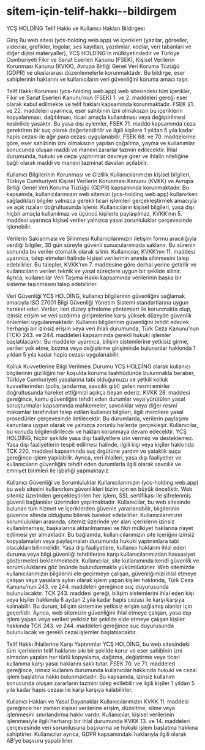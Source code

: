 # sitem-için-telif-hakkı--bildirgem
YCŞ HOLDİNG Telif Hakkı ve Kullanıcı Hakları Bildirgesi

Giriş
Bu web sitesi (ycs-holding.web.app) ve içerikleri (yazılar, görseller, videolar, grafikler, logolar, ses kayıtları, yazılımlar, kodlar, veri tabanları ve diğer dijital materyaller), YCŞ HOLDİNG’in mülkiyetindedir ve Türkiye Cumhuriyeti Fikir ve Sanat Eserleri Kanunu (FSEK), Kişisel Verilerin Korunması Kanunu (KVKK), Avrupa Birliği Genel Veri Koruma Tüzüğü (GDPR) ve uluslararası düzenlemelerle korunmaktadır. Bu bildirge, eser sahiplerinin haklarını ve kullanıcıların veri güvenliğini koruma amacı taşır.

Telif Hakkı Koruması
(ycs-holding.web.app) web sitesindeki tüm içerikler, Fikir ve Sanat Eserleri Kanunu’nun (FSEK) 1. ve 2. maddeleri gereği eser olarak kabul edilmekte ve telif hakları kapsamında korunmaktadır. FSEK 21. ve 22. maddeleri uyarınca, eser sahibinin izni olmaksızın bu içeriklerin kopyalanması, dağıtılması, ticari amaçla kullanılması veya değiştirilmesi kesinlikle yasaktır. Bu yasa dışı eylemler, FSEK 71. madde kapsamında ceza gerektiren bir suç olarak değerlendirilir ve ilgili kişilere 1 yıldan 5 yıla kadar hapis cezası ile ağır para cezası uygulanabilir.
FSEK 68. ve 70. maddelerine göre, eser sahibinin izni olmaksızın yapılan çoğaltma, yayma ve kullanımlar sonucunda oluşan maddi ve manevi zararlar tazmin edilecektir. İhlal durumunda, hukuki ve cezai yaptırımlar devreye girer ve ihlalin niteliğine bağlı olarak maddi ve manevi tazminat davaları açılabilir.

Kullanıcı Bilgilerinin Korunması ve Gizlilik
Kullanıcılarımızın kişisel bilgileri, Türkiye Cumhuriyeti Kişisel Verilerin Korunması Kanunu (KVKK) ve Avrupa Birliği Genel Veri Koruma Tüzüğü (GDPR) kapsamında korunmaktadır. Bu kapsamda, kullanıcılarımızın web sitemizi (ycs-holding.web.app) kullanırken sağladıkları bilgiler yalnızca gerekli ticari işlemleri gerçekleştirmek amacıyla ve açık rızaları doğrultusunda işlenir. Kullanıcıların kişisel bilgileri, yasa dışı hiçbir amaçla kullanılmaz ve üçüncü kişilerle paylaşılmaz, KVKK’nın 5. maddesi uyarınca kişisel veriler yalnızca yasal zorunluluklar çerçevesinde işlenebilir.

Verilerin Saklanması ve Silinmesi
Kullanıcılarımızın iletişim formu aracılığıyla verdiği bilgiler, 30 gün süreyle güvenli sunucularımızda saklanır. Bu sürenin sonunda bu veriler otomatik olarak silinir. Kullanıcılar, KVKK’nın 11. maddesi uyarınca, talep etmeleri halinde kişisel verilerinin anında silinmesini talep edebilirler. Bu talepler, KVKK’nın 7. maddesine göre derhal yerine getirilir ve kullanıcıların verileri teknik ve yasal süreçlere uygun bir şekilde silinir. Ayrıca, kullanıcılar Veri Taşıma Hakkı kapsamında verilerinin başka bir sisteme taşınmasını talep edebilirler.

Veri Güvenliği
YCŞ HOLDİNG, kullanıcı bilgilerinin güvenliğini sağlamak amacıyla ISO 27001 Bilgi Güvenliği Yönetim Sistemi standartlarına uygun hareket eder. Veriler, ileri düzey şifreleme yöntemleri ile korunmakta olup, izinsiz erişim ve veri sızdırma girişimlerine karşı yüksek düzeyde güvenlik önlemleri uygulanmaktadır.
Kullanıcı bilgilerinin güvenliğini tehdit edecek herhangi bir izinsiz erişim veya veri ihlali durumunda, Türk Ceza Kanunu’nun (TCK) 243. ve 244. maddeleri kapsamında gerekli hukuki işlemler başlatılacaktır. Bu maddeler uyarınca, bilişim sistemlerine yetkisiz girme, verileri yok etme, bozma veya değiştirme girişiminde bulunanlar hakkında 1 yıldan 5 yıla kadar hapis cezası uygulanabilir.

Kolluk Kuvvetlerine Bilgi Verilmesi Durumu
YCŞ HOLDİNG olarak kullanıcı bilgilerinin gizliliğini her koşulda koruma taahhüdünde bulunmakla beraber, Türkiye Cumhuriyeti yasalarına tabi olduğumuzu ve yetkili kolluk kuvvetlerinden (polis, jandarma, savcılık gibi) gelen resmi emirler doğrultusunda hareket ettiğimizi açıkça beyan ederiz.
KVKK 28. maddesi gereğince, kamu güvenliğini tehdit eden durumlar veya yürütülen yasal soruşturmalar kapsamında mahkemeler, savcılıklar veya diğer resmi makamlar tarafından talep edilen kullanıcı bilgileri, ilgili mercilere yasal prosedürler çerçevesinde iletilecektir. Bu durumlarda, verilerin paylaşımı kanunlara uygun olarak ve yalnızca zorunlu hallerde gerçekleşir. Kullanıcılar, bu konuda bilgilendirilecek ve hakları korunmaya devam edecektir.
YCŞ HOLDİNG, hiçbir şekilde yasa dışı faaliyetlere izin vermez ve desteklemez. Yasa dışı faaliyetlerin tespit edilmesi halinde, ilgili kişi veya kişiler hakkında TCK 220. maddesi kapsamında suç örgütüne yardım ve yataklık suçu gereğince işlem yapılabilir. Ayrıca, veri ihlalleri, yasa dışı faaliyetler ve kullanıcıların güvenliğini tehdit eden durumlarla ilgili olarak savcılık ve emniyet birimleri ile işbirliği yapmaktayız.

Kullanıcı Güvenliği ve Sorumluluklar
Kullanıcılarımızın (ycs-holding.web.app) bu web sitesini kullanırken güvenlikleri bizim için en büyük önceliktir. Web sitemiz üzerinden gerçekleştirilen her işlem, SSL sertifikası ile şifrelenmiş güvenli bağlantılar üzerinden yapılmaktadır. Kullanıcılar, bu web sitesinde bulunan tüm hizmet ve içeriklerden güvenle yararlanabilir, bilgilerinin güvence altında olduğunu bilerek hareket edebilirler.
Kullanıcılarımızın sorumlulukları arasında, sitemiz üzerinde yer alan içeriklerin izinsiz kullanılmaması, başkalarına aktarılmaması ve fikri mülkiyet haklarına riayet edilmesi yer almaktadır. Bu bağlamda, kullanıcılarımızın site içeriğini izinsiz kopyalamaları veya paylaşmaları durumunda hukuki yaptırımlara tabi olacakları bilinmelidir.
Yasa dışı faaliyetlere, kullanıcı haklarını ihlal eden duruma veya bilgi güvenliği tehditlerine karşı kullanıcılarımızdan hassasiyet göstermeleri beklenmektedir. Kullanıcılar, site kullanımında kendi güvenlik ve sorumluluklarını göz önünde bulundurmakla yükümlüdürler.
Web sitemizde kullanıcılarımızın bilgilerini ele geçirmeye çalışan, güvenliğimizi ihlal etmeye çalışan veya yasalara aykırı olarak işlem yapan kişiler hakkında, Türk Ceza Kanunu’nun 243. ve 244. maddeleri gereğince suç duyurusunda bulunulacaktır. TCK 243. maddesi gereği, bilişim sistemlerini ihlal eden kişi veya kişiler hakkında 6 aydan 2 yıla kadar hapis cezası ile karşı karşıya kalınabilir. Bu durum, bilişim sistemine yetkisiz erişim sağlamış olanlar için geçerlidir.
Ayrıca, web sitemizin güvenliğini ihlal etmeye çalışan, yasa dışı işlem yapan veya verileri yetkisiz bir şekilde elde etmeye çalışan kişiler hakkında TCK 243. ve 244. maddeleri gereğince suç duyurusunda bulunulacak ve gerekli cezai işlemler başlatılacaktır.

Telif Hakkı İhlallerine Karşı Yaptırımlar
YCŞ HOLDİNG, bu web sitesindeki tüm içeriklerin telif haklarını sıkı bir şekilde korur ve eser sahibinin izni olmadan yapılan her türlü kopyalama, dağıtma, değiştirme veya ticari kullanıma karşı yasal haklarını saklı tutar. FSEK 70. ve 71. maddeleri gereğince, izinsiz kullanım durumunda kullanıcılar hakkında hukuki ve cezai işlem başlatma hakkı bulunmaktadır. Bu kapsamda, izinsiz kullanım sonucunda oluşan zararların tazmini talep edilebilir ve ilgili kişiler 1 yıldan 5 yıla kadar hapis cezası ile karşı karşıya kalabilirler.

Kullanıcı Hakları ve Yasal Dayanaklar
Kullanıcılarımızın KVKK 11. maddesi gereğince her zaman kişisel verilerine erişim, düzeltme, silme veya işlenmesini sınırlandırma hakkı vardır. Kullanıcılar, kişisel verilerinin işlenmesiyle ilgili herhangi bir ihlal durumunda KVKK 13. ve 14. maddeleri çerçevesinde veri sorumlusuna başvurma ve hukuki işlem başlatma hakkına sahiptirler. Kullanıcılar ayrıca, GDPR kapsamındaki haklarıyla ilgili olarak AB’ye başvuru yapabilirler.
